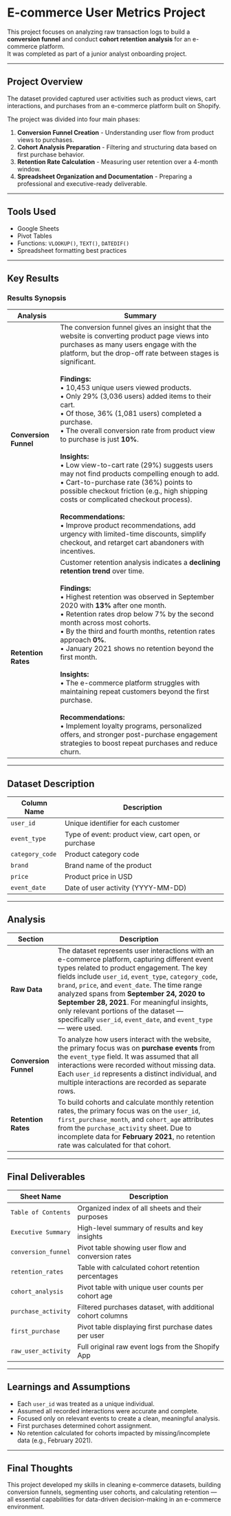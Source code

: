 # E-commerce User Metrics Project 


This project focuses on analyzing raw transaction logs to build a **conversion funnel** and conduct **cohort retention analysis** for an e-commerce platform.  
It was completed as part of a junior analyst onboarding project.

---

##  Project Overview

The dataset provided captured user activities such as product views, cart interactions, and purchases from an e-commerce platform built on Shopify.

The project was divided into four main phases:
1. **Conversion Funnel Creation** - Understanding user flow from product views to purchases.
2. **Cohort Analysis Preparation** - Filtering and structuring data based on first purchase behavior.
3. **Retention Rate Calculation** - Measuring user retention over a 4-month window.
4. **Spreadsheet Organization and Documentation** - Preparing a professional and executive-ready deliverable.

---

##  Tools Used

- Google Sheets
- Pivot Tables
- Functions: `VLOOKUP()`, `TEXT()`, `DATEDIF()`
- Spreadsheet formatting best practices

---

##  Key Results

### Results Synopsis

| Analysis | Summary |
|----------|---------|
| **Conversion Funnel** | The conversion funnel gives an insight that the website is converting product page views into purchases as many users engage with the platform, but the drop-off rate between stages is significant. <br><br>**Findings:** <br>• 10,453 unique users viewed products. <br>• Only 29% (3,036 users) added items to their cart. <br>• Of those, 36% (1,081 users) completed a purchase. <br>• The overall conversion rate from product view to purchase is just **10%**. <br><br>**Insights:** <br>• Low view-to-cart rate (29%) suggests users may not find products compelling enough to add. <br>• Cart-to-purchase rate (36%) points to possible checkout friction (e.g., high shipping costs or complicated checkout process). <br><br>**Recommendations:** <br>• Improve product recommendations, add urgency with limited-time discounts, simplify checkout, and retarget cart abandoners with incentives. |
| **Retention Rates** | Customer retention analysis indicates a **declining retention trend** over time. <br><br>**Findings:** <br>• Highest retention was observed in September 2020 with **13%** after one month. <br>• Retention rates drop below 7% by the second month across most cohorts. <br>• By the third and fourth months, retention rates approach **0%**. <br>• January 2021 shows no retention beyond the first month. <br><br>**Insights:** <br>• The e-commerce platform struggles with maintaining repeat customers beyond the first purchase. <br><br>**Recommendations:** <br>• Implement loyalty programs, personalized offers, and stronger post-purchase engagement strategies to boost repeat purchases and reduce churn. |

---

##  Dataset Description

| Column Name | Description |
|-------------|-------------|
| `user_id` | Unique identifier for each customer |
| `event_type` | Type of event: product view, cart open, or purchase |
| `category_code` | Product category code |
| `brand` | Brand name of the product |
| `price` | Product price in USD |
| `event_date` | Date of user activity (YYYY-MM-DD) |

---

##  Analysis

| Section | Description |
|---------|-------------|
| **Raw Data** | The dataset represents user interactions with an e-commerce platform, capturing different event types related to product engagement. The key fields include `user_id`, `event_type`, `category_code`, `brand`, `price`, and `event_date`. The time range analyzed spans from **September 24, 2020 to September 28, 2021**. For meaningful insights, only relevant portions of the dataset — specifically `user_id`, `event_date`, and `event_type` — were used. |
| **Conversion Funnel** | To analyze how users interact with the website, the primary focus was on **purchase events** from the `event_type` field. It was assumed that all interactions were recorded without missing data. Each `user_id` represents a distinct individual, and multiple interactions are recorded as separate rows. |
| **Retention Rates** | To build cohorts and calculate monthly retention rates, the primary focus was on the `user_id`, `first_purchase_month`, and `cohort_age` attributes from the `purchase_activity` sheet. Due to incomplete data for **February 2021**, no retention rate was calculated for that cohort. |

---

##  Final Deliverables

| Sheet Name | Description |
|------------|-------------|
| `Table of Contents` | Organized index of all sheets and their purposes |
| `Executive Summary` | High-level summary of results and key insights |
| `conversion_funnel` | Pivot table showing user flow and conversion rates |
| `retention_rates` | Table with calculated cohort retention percentages |
| `cohort_analysis` | Pivot table with unique user counts per cohort age |
| `purchase_activity` | Filtered purchases dataset, with additional cohort columns |
| `first_purchase` | Pivot table displaying first purchase dates per user |
| `raw_user_activity` | Full original raw event logs from the Shopify App |

---

##  Learnings and Assumptions

- Each `user_id` was treated as a unique individual.
- Assumed all recorded interactions were accurate and complete.
- Focused only on relevant events to create a clean, meaningful analysis.
- First purchases determined cohort assignment.
- No retention calculated for cohorts impacted by missing/incomplete data (e.g., February 2021).

---

##  Final Thoughts

This project developed my skills in cleaning e-commerce datasets, building conversion funnels, segmenting user cohorts, and calculating retention — all essential capabilities for data-driven decision-making in an e-commerce environment.

